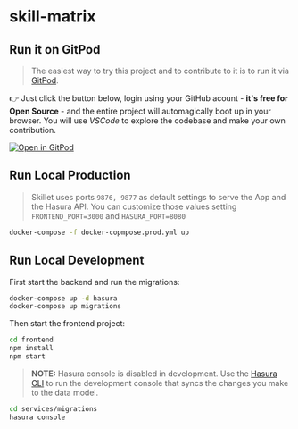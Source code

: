 # skill-matrix

## Run it on GitPod

> The easiest way to try this project and to contribute to it is to run it
> via [GitPod](https://gitpod.io).

👉 Just click the button below, login using your GitHub acount -
**it's free for Open Source** - and the entire project will
automagically boot up in your browser. You will use _VSCode_ to explore
the codebase and make your own contribution.

[![Open in GitPod](https://gitpod.io/button/open-in-gitpod.svg)](https://gitpod.io/#https://github.com/marcopeg/skill-matrix)

## Run Local Production

> Skillet uses ports `9876, 9877` as default settings to serve the App and the Hasura API.
> You can customize those values setting `FRONTEND_PORT=3000` and `HASURA_PORT=8080`

```bash
docker-compose -f docker-copmpose.prod.yml up
```

## Run Local Development

First start the backend and run the migrations:

```bash
docker-compose up -d hasura
docker-compose up migrations
```

Then start the frontend project:

```bash
cd frontend
npm install
npm start
```

> **NOTE:** Hasura console is disabled in development. Use the
> [Hasura CLI](https://hasura.io/docs/1.0/graphql/core/hasura-cli/hasura_console.html)
> to run the development console that syncs the changes you make to the data model.

```bash
cd services/migrations
hasura console
```
